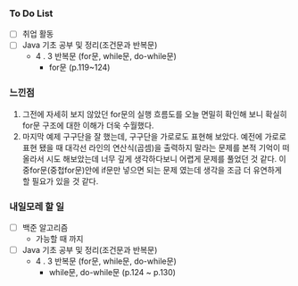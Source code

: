 ### To Do List

- [ ] 취업 활동
- [ ] Java 기초 공부 및 정리(조건문과 반복문)
  - 4 . 3 반복문 (for문, while문, do-while문) 
    - for문 (p.119~124) 



### 느낀점

1. 그전에 자세히 보지 않았던 for문의 실행 흐름도를 오늘 면밀히 확인해 보니 확실히 for문 구조에 대한 이해가 더욱 수월했다. 
2. 마지막 예제 구구단을 잘 했는데, 구구단을 가로로도 표현해 보았다. 예전에 가로로 표현 됐을 때 대각선 라인의 연산식(곱셈)을 출력하지 말라는 문제를 본적 기억이 떠올라서 시도 해보았는데 너무 깊게 생각하다보니 어렵게 문제를 풀었던 것 같다. 이중for문(중첩for문)안에 if문만 넣으면 되는 문제 였는데 생각을 조금 더 유연하게 할 필요가 있을 것 같다.



### 내일모레 할 일

- [ ] 백준 알고리즘
  - 가능할 때 까지
- [ ] Java 기초 공부 및 정리(조건문과 반복문)
  - 4 . 3 반복문 (for문, while문, do-while문) 
    - while문, do-while문 (p.124 ~ p.130)
